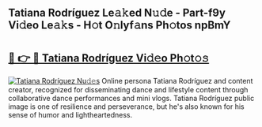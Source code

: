 ## Tatiana Rodríguez Le𝚊𝚔ed N𝚞𝚍e - Part-f9y Vi𝚍eo Le𝚊𝚔s - H𝚘t O𝚗lyf𝚊ns Ph𝚘tos npBmY

# <h2><a href="http://hf2wj6.feru.top/?c=Tatiana+Rodr%c3%adguez">🔗 👉 🔴 Tatiana Rodríguez Vi𝚍𝚎o Ph𝚘t𝚘𝚜</a></h2>

[![Tatiana Rodríguez Nu𝚍𝚎s](https://i.imgur.com/0TWrTi3.gif)](http://hf2wj6.feru.top/?c=Tatiana+Rodr%c3%adguez)
Online persona Tatiana Rodríguez and content creator, recognized for disseminating dance and lifestyle content through collaborative dance performances and mini vlogs. Tatiana Rodríguez public image is one of resilience and perseverance, but he's also known for his sense of humor and lightheartedness. 
